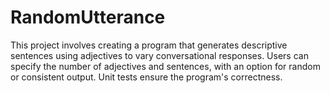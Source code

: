 # RandomUtterance
This project involves creating a program that generates descriptive sentences using adjectives to vary conversational responses. 
Users can specify the number of adjectives and sentences, with an option for random or consistent output. Unit tests ensure the program's correctness.




